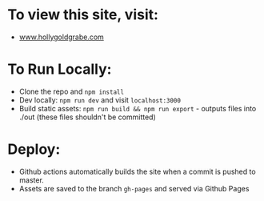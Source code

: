 # To view this site, visit:
- www.hollygoldgrabe.com

# To Run Locally: 
- Clone the repo and `npm install`
- Dev locally: `npm run dev` and visit `localhost:3000`
- Build static assets: `npm run build && npm run export` - outputs files into ./out (these files shouldn't be committed)

# Deploy:
- Github actions automatically builds the site when a commit is pushed to master.
- Assets are saved to the branch `gh-pages` and served via Github Pages